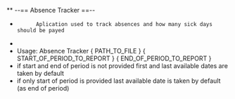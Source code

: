**                                   --== Absence Tracker ==--
*           Aplication used to track absences and how many sick days should be payed
*
* Usage: Absence Tracker { PATH_TO_FILE } { START_OF_PERIOD_TO_REPORT } { END_OF_PERIOD_TO_REPORT }
* if start and end of period is not provided first and last available dates are taken by default
* if only start of period is provided last available date is taken by default (as end of period)

